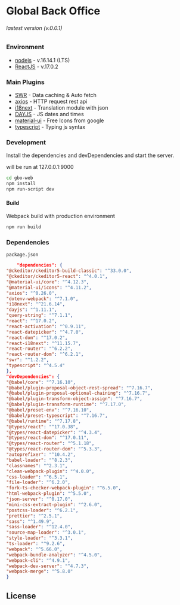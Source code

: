 # Global Back Office

###### lastest version (v.0.0.1)

### Environment

- [nodejs] - v.16.14.1 (LTS)
- [ReactJS] - v.17.0.2

### Main Plugins

- [SWR] - Data caching & Auto fetch
- [axios] - HTTP request rest api
- [i18next] - Translation module with json
- [DAYJS] - JS dates and times
- [material-ui] - Free Icons from google
- [typescript] - Typing js syntax

### Development

Install the dependencies and devDependencies and start the server.

will be run at 127.0.0.1:9000

```bash
cd gbo-web
npm install
npm run-script dev
```

#### Build

Webpack build with production environment

```bash
npm run build
```

### Dependencies

`package.json`

```json
    "dependencies": {
"@ckeditor/ckeditor5-build-classic": "^33.0.0",
"@ckeditor/ckeditor5-react": "^4.0.1",
"@material-ui/core": "^4.12.3",
"@material-ui/icons": "^4.11.2",
"axios": "^0.26.0",
"dotenv-webpack": "^7.1.0",
"i18next": "^21.6.14",
"dayjs": "^1.11.1",
"query-string": "^7.1.1",
"react": "^17.0.2",
"react-activation": "^0.9.11",
"react-datepicker": "^4.7.0",
"react-dom": "^17.0.2",
"react-i18next": "^11.15.7",
"react-router": "^6.2.2",
"react-router-dom": "^6.2.1",
"swr": "^1.2.2",
"typescript": "^4.5.4"
},
"devDependencies": {
"@babel/core": "^7.16.10",
"@babel/plugin-proposal-object-rest-spread": "^7.16.7",
"@babel/plugin-proposal-optional-chaining": "^7.16.7",
"@babel/plugin-transform-object-assign": "^7.16.7",
"@babel/plugin-transform-runtime": "^7.17.0",
"@babel/preset-env": "^7.16.10",
"@babel/preset-typescript": "^7.16.7",
"@babel/runtime": "^7.17.8",
"@types/react": "^17.0.38",
"@types/react-datepicker": "^4.3.4",
"@types/react-dom": "^17.0.11",
"@types/react-router": "^5.1.18",
"@types/react-router-dom": "^5.3.3",
"autoprefixer": "^10.4.2",
"babel-loader": "^8.2.3",
"classnames": "^2.3.1",
"clean-webpack-plugin": "^4.0.0",
"css-loader": "^6.5.1",
"file-loader": "^6.2.0",
"fork-ts-checker-webpack-plugin": "^6.5.0",
"html-webpack-plugin": "^5.5.0",
"json-server": "^0.17.0",
"mini-css-extract-plugin": "^2.6.0",
"postcss-loader": "^6.2.1",
"prettier": "^2.5.1",
"sass": "^1.49.9",
"sass-loader": "^12.4.0",
"source-map-loader": "^3.0.1",
"style-loader": "^3.3.1",
"ts-loader": "^9.2.6",
"webpack": "^5.66.0",
"webpack-bundle-analyzer": "^4.5.0",
"webpack-cli": "^4.9.1",
"webpack-dev-server": "^4.7.3",
"webpack-merge": "^5.8.0"
}
```

## License

[//]: # (OutLinks)

[git-repo-url]: <https://github.com/EMBRACE-DEV/gbo-web.gitt>

[ReactJS]: <https://reactjs.org/>

[SWR]: <https://swr.vercel.app/ko>

[nodejs]: <https://nodejs.org/en/>

[axios]: <https://axios-http.com/docs/intro>

[dayjs]: <https://day.js.org/en/>

[i18next]: <https://www.i18next.com/>

[material-ui]: <https://mui.com/>

[typescript]: <https://www.typescriptlang.org/>

